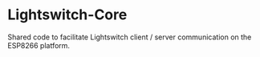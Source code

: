 # Lightswitch-Core

Shared code to facilitate Lightswitch client / server communication on the ESP8266 platform.